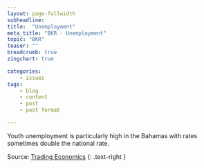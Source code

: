 ```yaml
---
layout: page-fullwidth
subheadline:
title:  "Unemployment"
meta_title: "BKR - Unemployment"
topic: "BKR"
teaser: ""
breadcrumb: true
zingchart: true

categories:
    - issues
tags:
    - blog
    - content
    - post
    - post format

---
```

Youth unemployment is particularly high in the Bahamas with rates sometimes double the national rate.

<!-- Unemployment Graph -->
<!--Chart Placement[2]-->
<div id="chartDiv"></div>
<script>
	var chartData = {
      type: "bar",  // Specify your chart type here.
      title: {
        text: "Unemployment in the Bahamas by Year" // Adds a title to your chart
    },
    "scale-x": {
    	"items-overlap": false,
    	label: {
    		text: "Year"
    	},
    	values: [2006, 2007, 2008, 2009, 2010, 2011, 2012, 2013, 2014, 2015] 
    },
    "scale-y":{
    	label: {
    		text: "Unemployment-rate"
    	},
    	format: "%v%"
    },
    "crosshair-x":{
    	plotLabel:{

    	}
    },
    plot:{
    	tooltip:{
    		visible : false
    	}
    },
      series: [  // Insert your series data here.
      { 
      	values: [7.6, 7.9, 8.7, 14.2,,13.7, 14.0, 15.4, 15.7, 14.8],
      	backgroundColor:"#0011AB",
      	text: "Unemployment-rate"
      }
      ]
  };
    zingchart.render({ // Render Method[3]
    	id: "chartDiv",
    	data: chartData,
    	height: 400,
    });
</script>

Source: [Trading Economics][1]
{: .text-right }

[1]: http://www.tradingeconomics.com/bahamas/unemployment-rate
